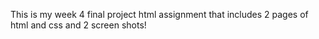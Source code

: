 This is my week 4 final project html assignment that includes 2 pages of html and css and 2 screen shots!
